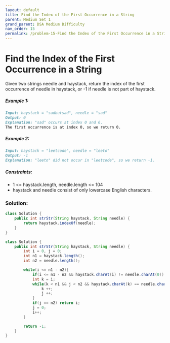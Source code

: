 ```yaml
---
layout: default
title: Find the Index of the First Occurrence in a String
parent: Medium Set 1
grand_parent: DSA Medium Difficulty
nav_order: 15
permalink: /problem-15-Find the Index of the First Occurrence in a String/
---
```

# Find the Index of the First Occurrence in a String
Given two strings needle and haystack, return the index of the first occurrence of needle in haystack, or -1 if needle is not part of haystack.

##### Example 1:
```markdown
Input: haystack = "sadbutsad", needle = "sad"
Output: 0
Explanation: "sad" occurs at index 0 and 6.
The first occurrence is at index 0, so we return 0.
```
##### Example 2:
```markdown
Input: haystack = "leetcode", needle = "leeto"
Output: -1
Explanation: "leeto" did not occur in "leetcode", so we return -1.
```
##### Constraints:
* 1 <= haystack.length, needle.length <= 104
* haystack and needle consist of only lowercase English characters.

### Solution: 
```java
class Solution {
    public int strStr(String haystack, String needle) {
        return haystack.indexOf(needle);
    }
}
```
```java
class Solution {
    public int strStr(String haystack, String needle) {
        int i = 0, j = 0;
        int n1 = haystack.length();
        int n2 = needle.length();

        while(i <= n1 - n2){
            if(i <= n1 - n2 && haystack.charAt(i) != needle.charAt(0)) i++;
            int k = i;
            while(k < n1 && j < n2 && haystack.charAt(k) == needle.charAt(j)){
                k ++;
                j ++;
            } 
            if(j == n2) return i;
            j = 0;
            i++;
        }

        return -1;
    }
}
```